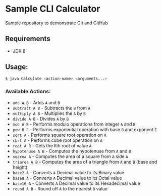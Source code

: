 # Sample CLI Calculator
Sample repository to demonstrate Git and GitHub

## Requirements
- JDK 8

## Usage:
```bash
$ java Calculate <action-name> <arguments...>
```

### Available Actions:
- `add A B` - Adds `A` and `B`
- `subtract A B` - Subtracts the `B` from `A`
- `multiply A B` - Multiplies the `A` by `B`
- `divide A B` - Divides `A` by `B`
- `mod A B` - Performs modulo operations from integer `A` and `B`
- `pow B E` - Performs exponential operation with base `B` and exponent `E`
- `sqrt A` - Performs square root operation on `A`
- `cbrt A` - Performs cube root operation on `A`
- `root A R` - Gets the `R`th root of value `A`
- `hypotenuse A B` - Computes the hypotenuse from `A` and `B`
- `sqarea A` - Computes the area of a square from a side `A`
- `triarea A B` - Computes the area of a triangle from  `A` and `B` (base and height)
- `base2 A` - Converts `A` Decimal value to its Binary value
- `base8 A` - Converts `A` Decimal value to its Octal value
- `base16 A` - Converts `A` Decimal value to its Hexadecimal value
- `round A B` - Round off `A` to the nearest `B` value